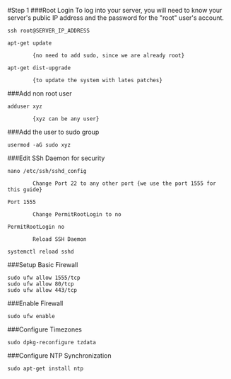 #Step 1
###Root Login
	To log into your server, you will need to know your server's public IP address and the password for the "root" user's account.
```ShellSession
ssh root@SERVER_IP_ADDRESS
```
```ShellSession
apt-get update
```
			{no need to add sudo, since we are already root}
```ShellSession
apt-get dist-upgrade
```
			{to update the system with lates patches}
###Add non root user
```ShellSession
adduser xyz
```
			{xyz can be any user}
###Add the user to sudo group
```ShellSession
usermod -aG sudo xyz
```
###Edit SSh Daemon for security
```ShellSession
nano /etc/ssh/sshd_config
```
			Change Port 22 to any other port {we use the port 1555 for this guide}
```ShellSession
Port 1555
```
			Change PermitRootLogin to no
```ShellSession
PermitRootLogin no
```
			Reload SSH Daemon
```ShellSession
systemctl reload sshd
```
###Setup Basic Firewall
```ShellSession
sudo ufw allow 1555/tcp
sudo ufw allow 80/tcp
sudo ufw allow 443/tcp
```
###Enable Firewall
```ShellSession
sudo ufw enable
```
###Configure Timezones
```ShellSession
sudo dpkg-reconfigure tzdata
```
###Configure NTP Synchronization
```ShellSession
sudo apt-get install ntp
```
